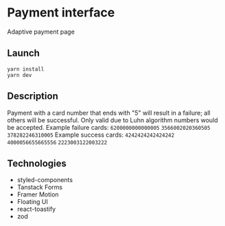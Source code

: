 # Payment interface

Adaptive payment page

## Launch

```
yarn install
yarn dev
```

## Description

Payment with a card number that ends with "5" will result in a failure; all others will be successful. Only valid due to Luhn algorithm numbers would be accepted.
Example failure cards:
`6200000000000005`
`3566002020360505`
`378282246310005`
Example success cards:
`4242424242424242`
`4000056655665556`
`2223003122003222`

## Technologies

-   styled-components
-   Tanstack Forms
-   Framer Motion
-   Floating UI
-   react-toastify
-   zod
